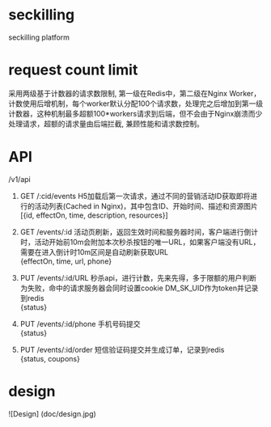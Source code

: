 # seckilling
seckilling platform

# request count limit
采用两级基于计数器的请求数限制, 第一级在Redis中，第二级在Nginx Worker，计数使用后增机制，每个worker默认分配100个请求数，处理完之后增加到第一级计数器，这种机制最多超额100*workers请求到后端，但不会由于Nginx崩溃而少处理请求，超额的请求量由后端拦截, 兼顾性能和请求数控制。

# API
/v1/api

1. GET /:cid/events  H5加载后第一次请求，通过不同的营销活动ID获取即将进行的活动列表(Cached in Nginx)，其中包含ID、开始时间、描述和资源图片<br/>
[{id, effectOn, time, description, resources}]

2. GET /events/:id 活动页刷新，返回生效时间和服务器时间，客户端进行倒计时，活动开始前10m会附加本次秒杀按钮的唯一URL，如果客户端没有URL，需要在进入倒计时10m区间是自动刷新获取URL<br/>
{effectOn, time, url, phone}

3. PUT /events/:id/URL 秒杀api，进行计数，先来先得，多于限额的用户判断为失败，命中的请求服务器会同时设置cookie DM_SK_UID作为token并记录到redis<br/>
{status} 

4. PUT /events/:id/phone 手机号码提交<br/>
{status}

5. PUT /events/:id/order 短信验证码提交并生成订单，记录到redis<br/>
{status, coupons}

# design
![Design] (doc/design.jpg)
